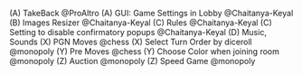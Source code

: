 (A) TakeBack @ProAltro
(A) GUI: Game Settings in Lobby @Chaitanya-Keyal
(B) Images Resizer @Chaitanya-Keyal
(C) Rules @Chaitanya-Keyal
(C) Setting to disable confirmatory popups @Chaitanya-Keyal
(D) Music, Sounds
(X) PGN Moves @chess
(X) Select Turn Order by diceroll @monopoly
(Y) Pre Moves @chess
(Y) Choose Color when joining room @monopoly
(Z) Auction @monopoly
(Z) Speed Game @monopoly
